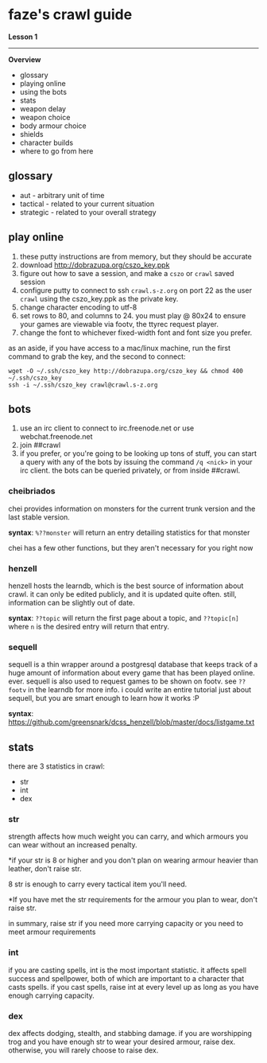 # faze's crawl guide

**Lesson 1**

---

**Overview**

* glossary
* playing online
* using the bots
* stats
* weapon delay
* weapon choice
* body armour choice
* shields
* character builds
* where to go from here

## glossary

* aut - arbitrary unit of time
* tactical - related to your current situation
* strategic - related to your overall strategy

## play online

1. these putty instructions are from memory, but they should be accurate
1. download http://dobrazupa.org/cszo_key.ppk
1. figure out how to save a session, and make a `cszo` or `crawl` saved session
1. configure putty to connect to ssh `crawl.s-z.org` on port 22 as the user
`crawl` using the cszo_key.ppk as the private key.
1. change character encoding to utf-8
1. set rows to 80, and columns to 24. you must play @ 80x24 to ensure your
games are viewable via footv, the ttyrec request player. 
1. change the font to whichever fixed-width font and font size you prefer.

as an aside, if you have access to a mac/linux machine, run the first command to
grab the key, and the second to connect:

    wget -O ~/.ssh/cszo_key http://dobrazupa.org/cszo_key && chmod 400 ~/.ssh/cszo_key
    ssh -i ~/.ssh/cszo_key crawl@crawl.s-z.org

## bots

1. use an irc client to connect to irc.freenode.net or use webchat.freenode.net
1. join ##crawl
1. if you prefer, or you're going to be looking up tons of stuff, you can start
a query with any of the bots by issuing the command `/q <nick>` in your irc
client. the bots can be queried privately, or from inside ##crawl.

### cheibriados

chei provides information on monsters for the current trunk version and the last
stable version. 

**syntax**: `%??monster` will return an entry detailing statistics for that
monster

chei has a few other functions, but they aren't necessary for you right now

### henzell

henzell hosts the learndb, which is the best source of information about crawl.
it can only be edited publicly, and it is updated quite often. still,
information can be slightly out of date.

**syntax**: `??topic` will return the first page about a topic, and `??topic[n]`
where `n` is the desired entry will return that entry.

### sequell

sequell is a thin wrapper around a postgresql database that keeps track of a
huge amount of information about every game that has been played online. ever.
sequell is also used to request games to be shown on footv. see `??footv` in the
learndb for more info. i could write an entire tutorial just about sequell, but
you are smart enough to learn how it works :P

**syntax**:
https://github.com/greensnark/dcss_henzell/blob/master/docs/listgame.txt

## stats

there are 3 statistics in crawl:

* str
* int
* dex

### str

strength affects how much weight you can carry, and which armours you can wear
without an increased penalty. 

*if your str is 8 or higher and you don't plan on wearing armour heavier than
leather, don't raise str. 

8 str is enough to carry every tactical item you'll need.

*If you have met the str requirements for the armour you plan to wear, don't
raise str. 

in summary, raise str if you need more carrying capacity or you need to meet
armour requirements

### int

if you are casting spells, int is the most important statistic. it affects spell
success and spellpower, both of which are important to a character that casts
spells.  if you cast spells, raise int at every level up as long as you have
enough carrying capacity.

### dex

dex affects dodging, stealth, and stabbing damage. if you are worshipping trog
and you have enough str to wear your desired armour, raise dex. otherwise, you
will rarely choose to raise dex.

